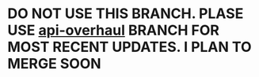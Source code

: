 # DO NOT USE THIS BRANCH. PLASE USE [api-overhaul](https://github.com/riley-spires/QBS/tree/api-overhaul) BRANCH FOR MOST RECENT UPDATES. I PLAN TO MERGE SOON

